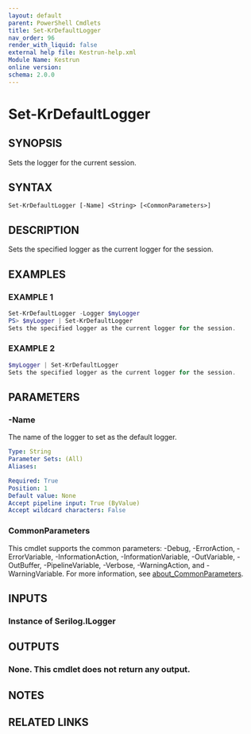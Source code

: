 ```yaml
---
layout: default
parent: PowerShell Cmdlets
title: Set-KrDefaultLogger
nav_order: 96
render_with_liquid: false
external help file: Kestrun-help.xml
Module Name: Kestrun
online version:
schema: 2.0.0
---
```


# Set-KrDefaultLogger

## SYNOPSIS
Sets the logger for the current session.

## SYNTAX

```
Set-KrDefaultLogger [-Name] <String> [<CommonParameters>]
```

## DESCRIPTION
Sets the specified logger as the current logger for the session.

## EXAMPLES

### EXAMPLE 1
```powershell
Set-KrDefaultLogger -Logger $myLogger
PS> $myLogger | Set-KrDefaultLogger
Sets the specified logger as the current logger for the session.
```

### EXAMPLE 2
```powershell
$myLogger | Set-KrDefaultLogger
Sets the specified logger as the current logger for the session.
```

## PARAMETERS

### -Name
The name of the logger to set as the default logger.

```yaml
Type: String
Parameter Sets: (All)
Aliases:

Required: True
Position: 1
Default value: None
Accept pipeline input: True (ByValue)
Accept wildcard characters: False
```

### CommonParameters
This cmdlet supports the common parameters: -Debug, -ErrorAction, -ErrorVariable, -InformationAction, -InformationVariable, -OutVariable, -OutBuffer, -PipelineVariable, -Verbose, -WarningAction, and -WarningVariable. For more information, see [about_CommonParameters](http://go.microsoft.com/fwlink/?LinkID=113216).

## INPUTS

### Instance of Serilog.ILogger
## OUTPUTS

### None. This cmdlet does not return any output.
## NOTES

## RELATED LINKS
